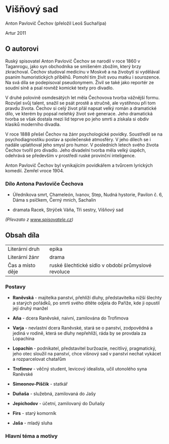 # Višňový sad
Anton Pavlovič Čechov (přeložil Leoš Suchařípa)

Artur 2011

## O autorovi
Ruský spisovatel Anton Pavlovič Čechov se narodil v roce 1860 v Taganrogu, jako syn
obchodníka se smíšeném zbožím, který brzy zkrachoval. Čechov studoval medicínu v Moskvě a na živobytí si vydělával psaním humoristických příběhů. Pomohl tím živit svou matku i sourozence. Na svá díla se podepisoval pseudonymem. Živil se také jako reportér ze soudní síně a psal rovněž komické texty pro divadlo.

V druhé polovině osmdesátých let měla Čechovova tvorba vážnější formu. Rozvíjel svůj talent, snažil se psát prostě a stručně, ale vystihnou při tom pravdu života. Čechov si celý život přál napsat velký román a dramatické dílo, ve kterém by popsal nelehký život své generace. Jeho dramatická tvorba se však dostala mezi lid teprve po jeho smrti a získala si obdiv klasiků moderního divadla.

V roce 1888 přešel Čechov na žánr psychologické povídky. Soustředil se na psychodiagnostiku postav a společenské atmosféry. V jeho dílech se i nadále uplatňoval jeho smysl pro humor. V posledních letech svého života Čechov tvořil pro divadlo. Jeho divadelní tvorba měla velký úspěch, odehrává se především v prostředí ruské provinční inteligence.

Anton Pavlovič Čechov byl vynikajícím povídkářem a tvůrcem lyrických komedií. Zemřel vroce 1904.

### Dílo Antona Pavloviče Čechova

- Úředníkova smrt, Chameleón, Ivanov, Step, Nudná hystorie, Pavilon č. 6, Dáma s psíčkem, Černý mnich, Sachalin

- dramata Racek, Strýček Váňa, Tři sestry, Višňový sad

*(Převzato z www.spisovatele.cz)*

## Obsah díla
|||
|-------------------|------|
|Literární druh|epika|
|Literární žánr|drama|
|Čas a místo děje|ruské šlechtické sídlo v období průmyslové revoluce|

### Postavy

- **Raněvská** - majitelka panství, přehlíží dluhy, představitelka nižší šlechty a starých pořádků, po smrti svého dítěte odjela do Paříže, kde ji opustil její druhý manžel

- **Aňa** - dcera Raněvské, naivní, zamilována do Trofimova

- **Varja** - nevlastní dcera Raněvské, stará se o panství, zodpovědná a jediná v rodině, která se dluhy nepřehlíží, ráda by se provdala za Lopachina

- **Lopachin** - podnikatel, představitel buržoazie, necitlivý, pragmatický, jeho otec sloužil na panství, chce višnový sad v panství nechat vykácet a rozparcelovat chatařům

- **Trofimov** - věčný student, levicový idealista, učil utonolého syna Raněvské

- **Simeonov-Piščik** - statkář

- **Duňaša** - služebná, zamilovaná do Jašy

- **Jepichodov** - účetní, zamilovaný do Duňašy

- **Firs** - starý komorník

- **Jaša** - mladý sluha

### Hlavní téma a motivy
